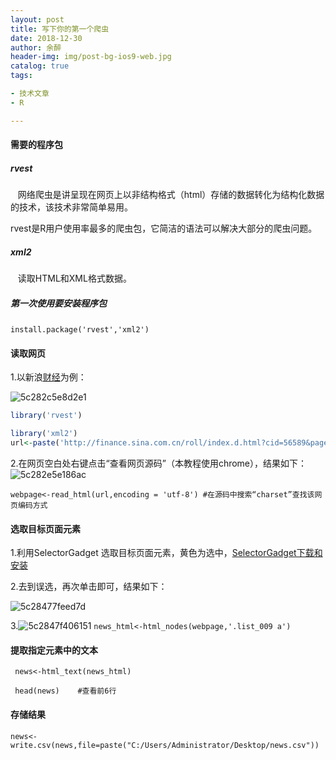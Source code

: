 ```yaml
---
layout: post
title: 写下你的第一个爬虫
date: 2018-12-30
author: 余醉
header-img: img/post-bg-ios9-web.jpg
catalog: true
tags:

- 技术文章
- R

---
```

#### 需要的程序包

##### rvest

   网络爬虫是讲呈现在网页上以非结构格式（html）存储的数据转化为结构化数据的技术，该技术非常简单易用。

rvest是R用户使用率最多的爬虫包，它简洁的语法可以解决大部分的爬虫问题。

##### xml2

   读取HTML和XML格式数据。

##### 第一次使用要安装程序包
 
`install.package('rvest','xml2')`     

#### 读取网页

1.以新浪[财经](http://finance.sina.com.cn/roll/index.d.html?cid=56589&page=1)为例：

![5c282c5e8d2e1](https://i.loli.net/2018/12/30/5c282c5e8d2e1.png)

```r
library('rvest')

library('xml2')
url<-paste('http://finance.sina.com.cn/roll/index.d.html?cid=56589&page=1') #指定url

```

2.在网页空白处右键点击“查看网页源码”（本教程使用chrome），结果如下：![5c282e5e186ac](https://i.loli.net/2018/12/30/5c282e5e186ac.png)

`webpage<-read_html(url,encoding = 'utf-8') #在源码中搜索“charset”查找该网页编码方式`

#### 选取目标页面元素

1.利用SelectorGadget 选取目标页面元素，黄色为选中，[SelectorGadget下载和安装](https://dtminer.com/2018/12/30/%E7%88%AC%E8%99%AB%E5%88%A9%E5%99%A8SelectorGadget/)

2.去到误选，再次单击即可，结果如下：

![5c28477feed7d](https://i.loli.net/2018/12/30/5c28477feed7d.png)

3.![5c2847f406151](https://i.loli.net/2018/12/30/5c2847f406151.png)
`news_html<-html_nodes(webpage,'.list_009 a')`

#### 提取指定元素中的文本

` news<-html_text(news_html)`

` head(news)    #查看前6行`

#### 存储结果

`news<-write.csv(news,file=paste("C:/Users/Administrator/Desktop/news.csv"))`
